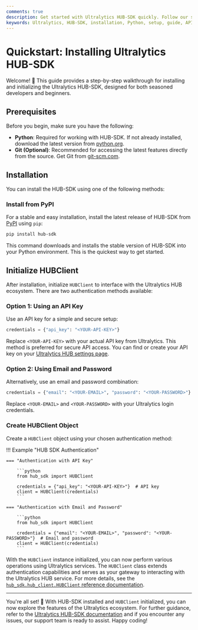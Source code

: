 ```yaml
---
comments: true
description: Get started with Ultralytics HUB-SDK quickly. Follow our step-by-step guide for easy installation and initialization using Python. Perfect for all skill levels!
keywords: Ultralytics, HUB-SDK, installation, Python, setup, guide, API key, authentication, Git, PyPI
---
```


# Quickstart: Installing Ultralytics HUB-SDK

Welcome! 🎉 This guide provides a step-by-step walkthrough for installing and initializing the Ultralytics HUB-SDK, designed for both seasoned developers and beginners.

## Prerequisites

Before you begin, make sure you have the following:

- **Python**: Required for working with HUB-SDK. If not already installed, download the latest version from [python.org](https://www.python.org/downloads/).
- **Git (Optional)**: Recommended for accessing the latest features directly from the source. Get Git from [git-scm.com](https://git-scm.com/downloads/).

## Installation

You can install the HUB-SDK using one of the following methods:

### Install from PyPI

For a stable and easy installation, install the latest release of HUB-SDK from [PyPI](https://pypi.org/project/hub-sdk/) using `pip`:

```bash
pip install hub-sdk
```

This command downloads and installs the stable version of HUB-SDK into your Python environment. This is the quickest way to get started.

## Initialize HUBClient

After installation, initialize `HUBClient` to interface with the Ultralytics HUB ecosystem. There are two authentication methods available:

### Option 1: Using an API Key

Use an API key for a simple and secure setup:

```python
credentials = {"api_key": "<YOUR-API-KEY>"}
```

Replace `<YOUR-API-KEY>` with your actual API key from Ultralytics. This method is preferred for secure API access. You can find or create your API key on your [Ultralytics HUB settings page](https://hub.ultralytics.com/settings?tab=api+keys).

### Option 2: Using Email and Password

Alternatively, use an email and password combination:

```python
credentials = {"email": "<YOUR-EMAIL>", "password": "<YOUR-PASSWORD>"}
```

Replace `<YOUR-EMAIL>` and `<YOUR-PASSWORD>` with your Ultralytics login credentials.

### Create HUBClient Object

Create a `HUBClient` object using your chosen authentication method:

!!! Example "HUB SDK Authentication"

    === "Authentication with API Key"

        ```python
        from hub_sdk import HUBClient

        credentials = {"api_key": "<YOUR-API-KEY>"}  # API key
        client = HUBClient(credentials)
        ```

    === "Authentication with Email and Password"

        ```python
        from hub_sdk import HUBClient

        credentials = {"email": "<YOUR-EMAIL>", "password": "<YOUR-PASSWORD>"}  # Email and password
        client = HUBClient(credentials)
        ```

With the `HUBClient` instance initialized, you can now perform various operations using Ultralytics services. The `HUBClient` class extends authentication capabilities and serves as your gateway to interacting with the Ultralytics HUB service. For more details, see the [`hub_sdk.hub_client.HUBClient` reference documentation](https://docs.ultralytics.com/hub/sdk/reference/hub_client/).

---

You're all set! 🚀 With HUB-SDK installed and `HUBClient` initialized, you can now explore the features of the Ultralytics ecosystem. For further guidance, refer to the [Ultralytics HUB-SDK documentation](https://docs.ultralytics.com/hub/sdk/) and if you encounter any issues, our support team is ready to assist. Happy coding!
